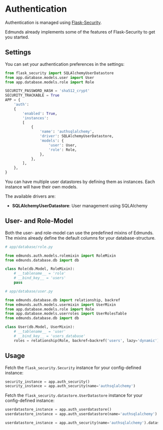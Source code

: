 
# Authentication

Authentication is managed using [Flask-Security](https://pythonhosted.org/Flask-Security/index.html).

Edmunds already implements some of the features of
Flask-Security to get you started.


## Settings

You can set your authentication preferences in the settings:
```python
from flask_security import SQLAlchemyUserDatastore
from app.database.models.user import User
from app.database.models.role import Role

SECURITY_PASSWORD_HASH = 'sha512_crypt'
SECURITY_TRACKABLE = True
APP = {
    'auth':
    {
        'enabled': True,
        'instances':
        [
            {
                'name': 'authsqlalchemy',
                'driver': SQLAlchemyUserDatastore,
                'models': {
                    'user': User,
                    'role': Role,
                },
            },
        ],
    },
}
```
You can have multiple user datastores by defining them
as instances. Each instance will have their own models.

The available drivers are:
- **SQLAlchemyUserDatastore**: User management using SQLAlchemy


## User- and Role-Model

Both the user- and role-model can use the predefined
mixins of Edmunds. The mixins already define the default
columns for your database-structure.

```python
# app/database/role.py

from edmunds.auth.models.rolemixin import RoleMixin
from edmunds.database.db import db

class Role(db.Model, RoleMixin):
    # __tablename__ = 'role'
    # __bind_key__ = 'users'
    pass

# app/database/user.py

from edmunds.database.db import relationship, backref
from edmunds.auth.models.usermixin import UserMixin
from app.database.models.role import Role
from app.database.models.userroles import UserRolesTable
from edmunds.database.db import db

class User(db.Model, UserMixin):
    # __tablename__ = 'user'
    # __bind_key__ = 'users_database'
    roles = relationship(Role, backref=backref('users', lazy='dynamic'), secondary=UserRolesTable)
```


## Usage

Fetch the `flask_security.Security` instance for your config-defined instance: 
```python
security_instance = app.auth_security()
security_instance = app.auth_security(name='authsqlalchemy')
```

Fetch the `flask_security.datastore.UserDatastore` instance for your
config-defined instance: 
```python
userdatastore_instance = app.auth_userdatastore()
userdatastore_instance = app.auth_userdatastore(name='authsqlalchemy')

userdatastore_instance = app.auth_security(name='authsqlalchemy').datastore
```
